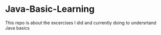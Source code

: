 # Java-Basic-Learning
This repo is about the excercises I did and currently doing to undersrtand Java basics
